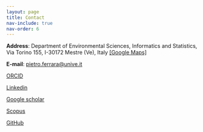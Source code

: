 ```yaml
---
layout: page
title: Contact
nav-include: true
nav-order: 6
---
```


**Address**: Department of Environmental Sciences, Informatics and Statistics,
Via Torino 155, I-30172 Mestre (Ve), Italy [[Google Maps]](https://maps.app.goo.gl/ajDxVKwKmTHeQuRN6)

**E-mail**: [pietro.ferrara@unive.it](mailto:pietro.ferrara@unive.it)

[ORCID](https://orcid.org/0000-0002-4678-933X)

[Linkedin](https://www.linkedin.com/in/pietroferrara/)

[Google scholar](https://scholar.google.com/citations?user=y1SCHOEAAAAJ)

[Scopus](https://www.scopus.com/authid/detail.uri?authorId=24172958700)

[GitHub](https://github.com/pietroferrara/)